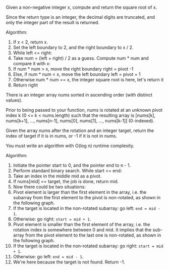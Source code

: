 Given a non-negative integer x, compute and return the square root of x.

Since the return type is an integer, the decimal digits are truncated, and only the integer part of the result is returned.

Algorithm:
1. If x < 2, return x.
2. Set the left boundary to 2, and the right boundary to x / 2.
3. While left <= right:
4. Take num = (left + right) / 2 as a guess. Compute num * num and compare it with x:
5. If num * num > x, move the right boundary right = pivot -1
6. Else, if num * num < x, move the left boundary left = pivot + 1
7. Otherwise num * num == x, the integer square root is here, let's return it
8. Return right

There is an integer array nums sorted in ascending order (with distinct values).

Prior to being passed to your function, nums is rotated at an unknown pivot index k (0 <= k < nums.length) such that the resulting array is [nums[k], nums[k+1], ..., nums[n-1], nums[0], nums[1], ..., nums[k-1]] (0-indexed).

Given the array nums after the rotation and an integer target, return the index of target if it is in nums, or -1 if it is not in nums.

You must write an algorithm with O(log n) runtime complexity.

Algorithm:
1. Initiate the pointer start to 0, and the pointer end to n - 1.
2. Perform standard binary search. While start <= end:
3. Take an index in the middle mid as a pivot.
4. If nums[mid] == target, the job is done, return mid.
5. Now there could be two situations:
6. Pivot element is larger than the first element in the array, i.e. the subarray from the first element to the pivot is non-rotated, as shown in the following graph.
7. If the target is located in the non-rotated subarray: go left: `end = mid - 1`.
8. Otherwise: go right: `start = mid + 1`.
9. Pivot element is smaller than the first element of the array, i.e. the rotation index is somewhere between 0 and mid. It implies that the sub-array from the pivot element to the last one is non-rotated, as shown in the following graph.
10. If the target is located in the non-rotated subarray: go right: `start = mid + 1`.
11. Otherwise: go left: `end = mid - 1`.
12. We're here because the target is not found. Return -1.

